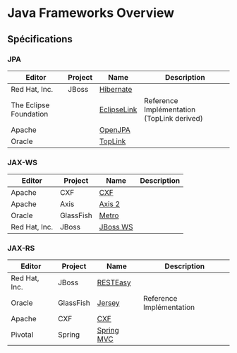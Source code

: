 # Java Frameworks Overview

## Spécifications

### JPA

| Editor | Project | Name | Description |
|---------|--------|-----|-------------|
| Red Hat, Inc. | JBoss | [Hibernate](http://hibernate.org/) | |
| The Eclipse Foundation | | [EclipseLink](http://www.eclipse.org/eclipselink/) | Reference Implémentation (TopLink derived) |
| Apache | | [OpenJPA](http://openjpa.apache.org/) | |
| Oracle | | [TopLink](http://www.oracle.com/technetwork/middleware/toplink/overview/index-089172.html) | |

### JAX-WS

| Editor | Project | Name | Description |
|---------|--------|-----|-------------|
| Apache | CXF | [CXF](http://cxf.apache.org/) | |
| Apache | Axis | [Axis 2](https://axis.apache.org/axis2/java/core/) | |
| Oracle | GlassFish | [Metro](https://javaee.github.io/metro/)| |
| Red Hat, Inc. | JBoss | [JBoss WS](http://jbossws.jboss.org/) | |

### JAX-RS

| Editor | Project | Name | Description |
|---------|--------|-----|-------------|
| Red Hat, Inc. | JBoss | [RESTEasy](http://resteasy.jboss.org/) | |
| Oracle | GlassFish | [Jersey](https://jersey.github.io/) | Reference Implémentation |
| Apache | CXF | [CXF](http://cxf.apache.org/) | |
| Pivotal | Spring | [Spring MVC](https://docs.spring.io/spring/docs/current/spring-framework-reference/web.html) | |
